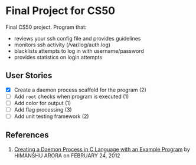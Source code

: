 # Final Project for CS50

Final CS50 project. Program that:
* reviews your ssh config file and provides guidelines
* monitors ssh activity (/var/log/auth.log)
* blacklists attempts to log in with username/password
* provides statistics on login attempts

## User Stories
* [x] Create a daemon process scaffold for the program (2)
* [ ] Add `root` checks when program is executed (1)
* [ ] Add color for output (1)
* [ ] Add flag processing (3)
* [ ] Add unit testing framework (2)

## References
1. [Creating a Daemon Process in C Language with an Example Program](http://www.thegeekstuff.com/2012/02/c-daemon-process/) by HIMANSHU ARORA on FEBRUARY 24, 2012
